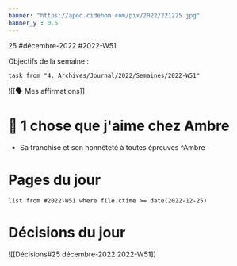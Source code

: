 ```yaml
---
banner: "https://apod.cidehom.com/pix/2022/221225.jpg"
banner_y : 0.5
---
```

25 #décembre-2022 #2022-W51

Objectifs de la semaine :
```dataview
task from "4. Archives/Journal/2022/Semaines/2022-W51"
```
 
![[🗣️ Mes affirmations]]
# 💓 1 chose que j'aime chez Ambre
- Sa franchise et son honnêteté à toutes épreuves ^Ambre

# Pages du jour
```dataview
list from #2022-W51 where file.ctime >= date(2022-12-25)
```

# Décisions du jour
![[Décisions#25 décembre-2022 2022-W51]]